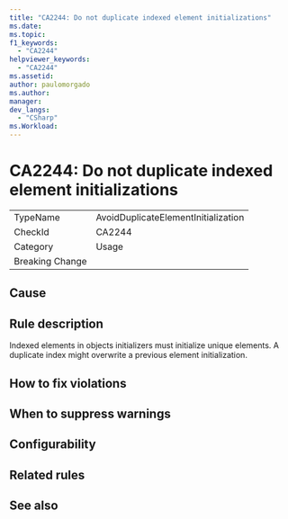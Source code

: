 ```yaml
---
title: "CA2244: Do not duplicate indexed element initializations"
ms.date:
ms.topic:
f1_keywords:
  - "CA2244"
helpviewer_keywords:
  - "CA2244"
ms.assetid:
author: paulomorgado
ms.author:
manager:
dev_langs:
  - "CSharp"
ms.Workload:
---
```

# CA2244: Do not duplicate indexed element initializations

|||
|-|-|
|TypeName|AvoidDuplicateElementInitialization|
|CheckId|CA2244|
|Category|Usage|
|Breaking Change||

## Cause

## Rule description

Indexed elements in objects initializers must initialize unique elements. A duplicate index might overwrite a previous element initialization.

## How to fix violations

## When to suppress warnings

## Configurability

## Related rules

## See also

